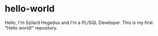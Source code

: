 # hello-world
Hello,
I'm Szilard Hegedus and I'm a PL/SQL Developer.
This is my first "Hello world!" repository.
